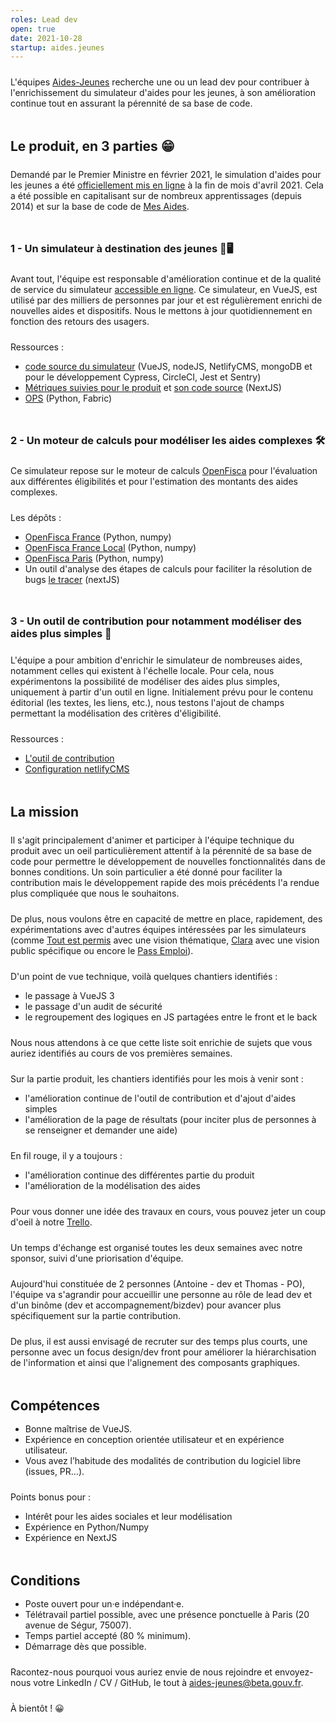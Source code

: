 ```yaml
---
roles: Lead dev
open: true
date: 2021-10-28
startup: aides.jeunes
---
```


L'équipes [Aides-Jeunes](https://beta.gouv.fr/startups/aides.jeunes.html) recherche une ou un lead dev pour contribuer à l'enrichissement du simulateur d'aides pour les jeunes, à son amélioration continue tout en assurant la pérennité de sa base de code.

<!--more-->

<style type="text/css">
p {
      margin: 1.5rem 0 0 0;
}

h2, h3 {
      margin: 3rem 0 1rem 0;
}
</style>

## Le produit, en 3 parties 😁

Demandé par le Premier Ministre en février 2021, le simulation d'aides pour les jeunes a été [officiellement mis en ligne](https://twitter.com/JeanCASTEX/status/1387065585859715074) à la fin de mois d'avril 2021. Cela a été possible en capitalisant sur de nombreux apprentissages (depuis 2014) et sur la base de code de [Mes Aides](https://beta.gouv.fr/startups/mes-aides.html).

### 1 - Un simulateur à destination des jeunes 📱🖥

Avant tout, l'équipe est responsable d'amélioration continue et de la qualité de service du simulateur [accessible en ligne](https://mes-aides.1jeune1solution.beta.gouv.fr/). Ce simulateur, en VueJS, est utilisé par des milliers de personnes par jour et est régulièrement enrichi de nouvelles aides et dispositifs. Nous le mettons à jour quotidiennement en fonction des retours des usagers.

Ressources :
- [code source du simulateur](https://github.com/betagouv/aides-jeunes) (VueJS, nodeJS, NetlifyCMS, mongoDB et pour le développement Cypress, CircleCI, Jest et Sentry)
- [Métriques suivies pour le produit](https://betagouv.github.io/mes-aides-analytics/) et [son code source](https://github.com/betagouv/mes-aides-analytics/) (NextJS)
- [OPS](https://github.com/betagouv/aides-jeunes-ops/) (Python, Fabric)


### 2 - Un moteur de calculs pour modéliser les aides complexes 🛠

Ce simulateur repose sur le moteur de calculs [OpenFisca](https://openfisca.org/) pour l'évaluation aux différentes éligibilités et pour l'estimation des montants des aides complexes.

Les dépôts :
- [OpenFisca France](https://github.com/openfisca/openfisca-france) (Python, numpy)
- [OpenFisca France Local](https://github.com/openfisca/openfisca-france-local) (Python, numpy)
- [OpenFisca Paris](https://github.com/openfisca/openfisca-paris) (Python, numpy)
- Un outil d'analyse des étapes de calculs pour faciliter la résolution de bugs [le tracer](https://github.com/openfisca/tracer/) (nextJS)


### 3 - Un outil de contribution pour notamment modéliser des aides plus simples 📝

L'équipe a pour ambition d'enrichir le simulateur de nombreuses aides, notamment celles qui existent à l'échelle locale. Pour cela, nous expérimentons la possibilité de modéliser des aides plus simples, uniquement à partir d'un outil en ligne. Initialement prévu pour le contenu éditorial (les textes, les liens, etc.), nous testons l'ajout de champs permettant la modélisation des critères d'éligibilité.

Ressources :
- [L'outil de contribution](https://contribuer-aides-jeunes.netlify.app/)
- [Configuration netlifyCMS](https://github.com/betagouv/aides-jeunes/blob/master/contribuer/public/admin/config.yml)



## La mission

Il s'agit principalement d'animer et participer à l'équipe technique du produit avec un oeil particulièrement attentif à la pérennité de sa base de code pour permettre le développement de nouvelles fonctionnalités dans de bonnes conditions. Un soin particulier a été donné pour faciliter la contribution mais le développement rapide des mois précédents l'a rendue plus compliquée que nous le souhaitons.


De plus, nous voulons être en capacité de mettre en place, rapidement, des expérimentations avec d'autres équipes intéressées par les simulateurs (comme [Tout est permis](http://beta.gouv.fr/startups/tout-est-permis.html) avec une vision thématique, [Clara](https://beta.gouv.fr/startups/clara.html) avec une vision public spécifique ou encore le [Pass Emploi](https://beta.gouv.fr/startups/pass-emploi.html)).


D'un point de vue technique, voilà quelques chantiers identifiés :
- le passage à VueJS 3
- le passage d'un audit de sécurité
- le regroupement des logiques en JS partagées entre le front et le back

Nous nous attendons à ce que cette liste soit enrichie de sujets que vous auriez identifiés au cours de vos premières semaines.


Sur la partie produit, les chantiers identifiés pour les mois à venir sont :
- l'amélioration continue de l'outil de contribution et d'ajout d'aides simples
- l'amélioration de la page de résultats (pour inciter plus de personnes à se renseigner et demander une aide)


En fil rouge, il y a toujours :
- l'amélioration continue des différentes partie du produit
- l'amélioration de la modélisation des aides


Pour vous donner une idée des travaux en cours, vous pouvez jeter un coup d'oeil à notre [Trello](https://trello.com/b/b3tqaHSD/aides-jeunes).

Un temps d'échange est organisé toutes les deux semaines avec notre sponsor, suivi d'une priorisation d'équipe.

Aujourd'hui constituée de 2 personnes (Antoine - dev et Thomas - PO), l'équipe va s'agrandir pour accueillir une personne au rôle de lead dev et d'un binôme (dev et accompagnement/bizdev) pour avancer plus spécifiquement sur la partie contribution.

De plus, il est aussi envisagé de recruter sur des temps plus courts, une personne avec un focus design/dev front pour améliorer la hiérarchisation de l'information et ainsi que l'alignement des composants graphiques.


## Compétences

- Bonne maîtrise de VueJS.
- Expérience en conception orientée utilisateur et en expérience utilisateur.
- Vous avez l’habitude des modalités de contribution du logiciel libre (issues, PR…).


Points bonus pour :
- Intérêt pour les aides sociales et leur modélisation
- Expérience en Python/Numpy
- Expérience en NextJS


## Conditions

- Poste ouvert pour un·e indépendant·e.
- Télétravail partiel possible, avec une présence ponctuelle à Paris (20 avenue de Ségur, 75007).
- Temps partiel accepté (80 % minimum).
- Démarrage dès que possible.

Racontez-nous pourquoi vous auriez envie de nous rejoindre et envoyez-nous votre LinkedIn / CV / GitHub, le tout à aides-jeunes@beta.gouv.fr. 

À bientôt ! 😀
